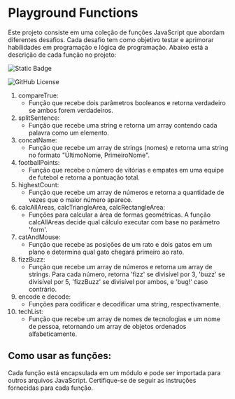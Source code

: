# Playground Functions

Este projeto consiste em uma coleção de funções JavaScript que abordam diferentes desafios. Cada desafio tem como objetivo testar e aprimorar habilidades em programação e lógica de programação. Abaixo está a descrição de cada função no projeto:

![Static Badge](https://img.shields.io/badge/thercistenes-playground_functions-purple)

![GitHub License](https://img.shields.io/github/license/thercistenesPereira/playground-functions)

1. compareTrue:
   - Função que recebe dois parâmetros booleanos e retorna verdadeiro se ambos forem verdadeiros.
2. splitSentence:
   - Função que recebe uma string e retorna um array contendo cada palavra como um elemento.
3. concatName:
   - Função que recebe um array de strings (nomes) e retorna uma string no formato "ÚltimoNome, PrimeiroNome".
4. footballPoints:
   - Função que recebe o número de vitórias e empates em uma equipe de futebol e retorna a pontuação total.
5. highestCount:
   - Função que recebe um array de números e retorna a quantidade de vezes que o maior número aparece.
6. calcAllAreas, calcTriangleArea, calcRectangleArea:
   - Funções para calcular a área de formas geométricas. A função calcAllAreas decide qual cálculo executar com base no parâmetro 'form'.
7. catAndMouse:
   - Função que recebe as posições de um rato e dois gatos em um plano e determina qual gato chegará primeiro ao rato.
8. fizzBuzz:
   - Função que recebe um array de números e retorna um array de strings. Para cada número, retorna 'fizz' se divisível por 3, 'buzz' se divisível por 5, 'fizzBuzz' se divisível por ambos, e 'bug!' caso contrário.
9. encode e decode:
    - Funções para codificar e decodificar uma string, respectivamente.
10. techList:
    - Função que recebe um array de nomes de tecnologias e um nome de pessoa, retornando um array de objetos ordenados alfabeticamente.

## Como usar as funções:
Cada função está encapsulada em um módulo e pode ser importada para outros arquivos JavaScript. Certifique-se de seguir as instruções fornecidas para cada função.
